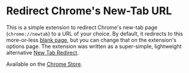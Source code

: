 # Redirect Chrome's New-Tab URL

This is a simple extension to redirect Chrome's new-tab page (`chrome://newtab`)
to a URL of your choice.  By default, it redirects to this more-or-less [blank
page](http://www.this-page-intentionally-left-blank.org/), but you can change
that on the extension's options page.  The extension was written as a
super-simple, lightweight alternative [New Tab
Redirect](https://chrome.google.com/webstore/detail/new-tab-redirect/icpgjfneehieebagbmdbhnlpiopdcmna?utm_source=chrome-app-launcher-info-dialog).

Available on the [Chrome Store](https://chrome.google.com/webstore/detail/new-tab-url/njigpponciklokfkoddampoienefegcl).
